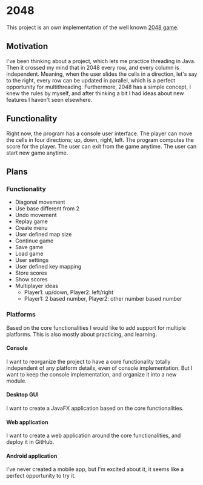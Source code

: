 # 2048

This project is an own implementation of the well known [2048 game](https://en.wikipedia.org/wiki/2048_(video_game)).

## Motivation

I've been thinking about a project, which lets me practice threading in Java. 
Then it crossed my mind that in 2048 every row, and every column is independent. 
Meaning, when the user slides the cells in a direction, let's say to the right, every row can be updated in parallel, which is a perfect opportunity for multithreading.
Furthermore, 2048 has a simple concept, I knew the rules by myself, and after thinking a bit I had ideas about new features I haven't seen elsewhere.

## Functionality

Right now, the program has a console user interface. 
The player can move the cells in four directions; up, down, right, left. 
The program computes the score for the player.
The user can exit from the game anytime.
The user can start new game anytime.

## Plans

### Functionality

+ Diagonal movement
+ Use base different from 2
+ Undo movement
+ Replay game
+ Create menu
+ User defined map size
+ Continue game
+ Save game
+ Load game
+ User settings
+ User defined key mapping
+ Store scores
+ Show scores
+ Multiplayer ideas
  + Player1: up/down, Player2: left/right
  + Player1: 2 based number, Player2: other number based number

### Platforms

Based on the core functionalities I would like to add support for multiple platforms. 
This is also mostly about practicing, and learning. 

#### Console

I want to reorganize the project to have a core functionality totally independent of any platform details, even of console implementation. 
But I want to keep the console implementation, and organize it into a new module.

#### Desktop GUI

I want to create a JavaFX application based on the core functionalities.

#### Web application

I want to create a web application around the core functionalities, and deploy it in GitHub.

#### Android application

I've never created a mobile app, but I'm excited about it, it seems like a perfect opportunity to try it.